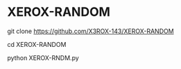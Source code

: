 # XEROX-RANDOM

git clone https://github.com/X3ROX-143/XEROX-RANDOM

cd XEROX-RANDOM

python XEROX-RNDM.py
